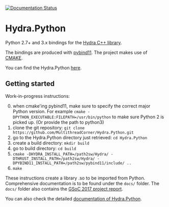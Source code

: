 [![Documentation Status](https://readthedocs.org/projects/hydrapython-documentation/badge/?version=latest)](http://hydrapython-documentation.readthedocs.io/en/latest/?badge=latest)

Hydra.Python
============

Python 2.7+ and 3.x bindings for the [Hydra C++ library](https://github.com/MultithreadCorner/Hydra/).

The bindings are produced with [pybind11](http://pybind11.readthedocs.io/). The project makes use of [CMAKE](https://cmake.org/).

You can find the Hydra.Python [here](https://github.com/MultithreadCorner/Hydra.Python/tree/GSoC2017-release).


Getting started
---------------

Work-in-progress instructions:

0. when cmake'ing pybind11, make sure to specify the correct major Python version. For example `cmake -DPYTHON_EXECUTABLE:FILEPATH=/usr/bin/python` to make sure Python 2 is picked up. (Or provide the path to python3)
1. clone the git repository: `git clone https://github.com/MultithreadCorner/Hydra.Python.git`
2. go to the Hydra.Python directory just retrieved: `cd Hydra.Python`
3. create a build directory: `mkdir build`
4. go to build directory: `cd build`
5. `cmake -DHYDRA_INSTALL_PATH=/path2sw/Hydra/ -DTHRUST_INSTALL_PATH=/path2sw/Hydra/ -DPYBIND11_INSTALL_PATH=/path2sw/pybind11/include/ ..`
6. `make`

These instructions create a library .so to be imported from Python.
Comprehensive documentation is to be found under the `docs/` folder. The `docs/` folder
also contains the [GSoC 2017 project report](https://github.com/MultithreadCorner/Hydra.Python/blob/master/docs/project_report.rst).

You can also check the detailed [documentation of Hydra.Python](https://hydrapython-documentation.readthedocs.io/en/latest/).
